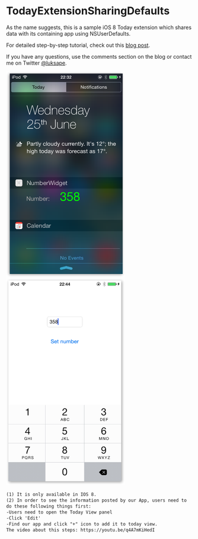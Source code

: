 TodayExtensionSharingDefaults
=============================

As the name suggests, this is a sample iOS 8 Today extension which shares data with its containing app using NSUserDefaults.

For detailed step-by-step tutorial, check out this <a href="http://www.glimsoft.com/06/28/ios-8-today-extension-tutorial/">blog post</a>.

If you have any questions, use the comments section on the blog or contact me on Twitter <a href="http://twitter.com/luksape" target="_blank">@luksape</a>.

<img src="extension_screenshot.png" width="320px"> <img src="app_screenshot.png" width="320px">






	(1) It is only available in IOS 8.
	(2) In order to see the information posted by our App, users need to do these following things first:
	-Users need to open the Today View panel 
	-Click 'Edit'
	-Find our app and click "+" icon to add it to today view.
	The video about this steps: https://youtu.be/q4A7mKiHedI
